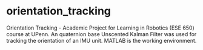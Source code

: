 orientation_tracking
====================

Orientation Tracking - Academic Project for Learning in Robotics (ESE 650) course at UPenn. An quaternion base Unscented Kalman Filter was used for tracking the orientation of an IMU unit. MATLAB is the working environment.